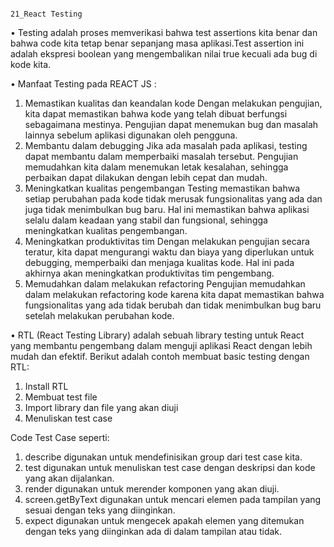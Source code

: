                                                                           21_React Testing

•	Testing adalah proses memverikasi bahwa test assertions kita benar dan bahwa code kita tetap benar sepanjang masa aplikasi.Test assertion ini adalah ekspresi boolean yang mengembalikan nilai true kecuali ada bug di kode kita.

•	Manfaat Testing pada REACT JS :
1.	Memastikan kualitas dan keandalan kode Dengan melakukan pengujian, kita dapat memastikan bahwa kode yang telah dibuat berfungsi sebagaimana mestinya. Pengujian dapat menemukan bug dan masalah lainnya sebelum aplikasi digunakan oleh pengguna.
2.	Membantu dalam debugging Jika ada masalah pada aplikasi, testing dapat membantu dalam memperbaiki masalah tersebut. Pengujian memudahkan kita dalam menemukan letak kesalahan, sehingga perbaikan dapat dilakukan dengan lebih cepat dan mudah.
3.	Meningkatkan kualitas pengembangan Testing memastikan bahwa setiap perubahan pada kode tidak merusak fungsionalitas yang ada dan juga tidak menimbulkan bug baru. Hal ini memastikan bahwa aplikasi selalu dalam keadaan yang stabil dan fungsional, sehingga meningkatkan kualitas pengembangan.
4.	Meningkatkan produktivitas tim Dengan melakukan pengujian secara teratur, kita dapat mengurangi waktu dan biaya yang diperlukan untuk debugging, memperbaiki dan menjaga kualitas kode. Hal ini pada akhirnya akan meningkatkan produktivitas tim pengembang.
5.	Memudahkan dalam melakukan refactoring Pengujian memudahkan dalam melakukan refactoring kode karena kita dapat memastikan bahwa fungsionalitas yang ada tidak berubah dan tidak menimbulkan bug baru setelah melakukan perubahan kode.

•	RTL (React Testing Library) adalah sebuah library testing untuk React yang membantu pengembang dalam menguji aplikasi React dengan lebih mudah dan efektif. Berikut adalah contoh membuat basic testing dengan RTL:
1.	Install RTL
2.	Membuat test file
3.	Import library dan file yang akan diuji
4.	Menuliskan test case

Code Test Case seperti:
1.	describe digunakan untuk mendefinisikan group dari test case kita.
2.	test digunakan untuk menuliskan test case dengan deskripsi dan kode yang akan dijalankan.
3.	render digunakan untuk merender komponen yang akan diuji.
4.	screen.getByText digunakan untuk mencari elemen pada tampilan yang sesuai dengan teks yang diinginkan.
5.	expect digunakan untuk mengecek apakah elemen yang ditemukan dengan teks yang diinginkan ada di dalam tampilan atau tidak.



